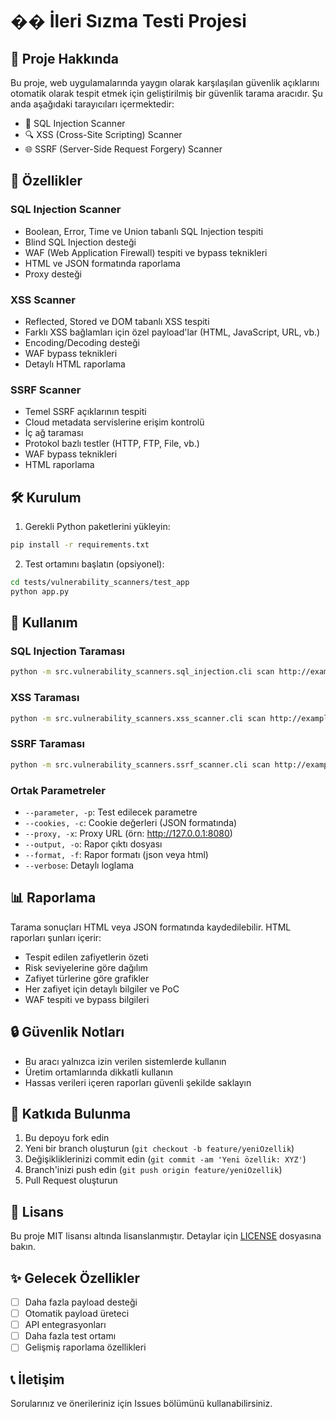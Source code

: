 # ��️ İleri Sızma Testi Projesi

## 📝 Proje Hakkında
Bu proje, web uygulamalarında yaygın olarak karşılaşılan güvenlik açıklarını otomatik olarak tespit etmek için geliştirilmiş bir güvenlik tarama aracıdır. Şu anda aşağıdaki tarayıcıları içermektedir:

- 💉 SQL Injection Scanner
- 🔍 XSS (Cross-Site Scripting) Scanner  
- 🌐 SSRF (Server-Side Request Forgery) Scanner

## 🚀 Özellikler

### SQL Injection Scanner
- Boolean, Error, Time ve Union tabanlı SQL Injection tespiti
- Blind SQL Injection desteği
- WAF (Web Application Firewall) tespiti ve bypass teknikleri
- HTML ve JSON formatında raporlama
- Proxy desteği

### XSS Scanner
- Reflected, Stored ve DOM tabanlı XSS tespiti
- Farklı XSS bağlamları için özel payload'lar (HTML, JavaScript, URL, vb.)
- Encoding/Decoding desteği
- WAF bypass teknikleri
- Detaylı HTML raporlama

### SSRF Scanner
- Temel SSRF açıklarının tespiti
- Cloud metadata servislerine erişim kontrolü
- İç ağ taraması
- Protokol bazlı testler (HTTP, FTP, File, vb.)
- WAF bypass teknikleri
- HTML raporlama

## 🛠️ Kurulum

1. Gerekli Python paketlerini yükleyin:
```bash
pip install -r requirements.txt
```

2. Test ortamını başlatın (opsiyonel):
```bash
cd tests/vulnerability_scanners/test_app
python app.py
```

## 📖 Kullanım

### SQL Injection Taraması
```bash
python -m src.vulnerability_scanners.sql_injection.cli scan http://example.com --parameter id --output report.html --format html
```

### XSS Taraması
```bash
python -m src.vulnerability_scanners.xss_scanner.cli scan http://example.com --parameter search --output xss_report.html --format html
```

### SSRF Taraması
```bash
python -m src.vulnerability_scanners.ssrf_scanner.cli scan http://example.com --parameter url --output ssrf_report.html --format html
```

### Ortak Parametreler
- `--parameter, -p`: Test edilecek parametre
- `--cookies, -c`: Cookie değerleri (JSON formatında)
- `--proxy, -x`: Proxy URL (örn: http://127.0.0.1:8080)
- `--output, -o`: Rapor çıktı dosyası
- `--format, -f`: Rapor formatı (json veya html)
- `--verbose`: Detaylı loglama

## 📊 Raporlama
Tarama sonuçları HTML veya JSON formatında kaydedilebilir. HTML raporları şunları içerir:
- Tespit edilen zafiyetlerin özeti
- Risk seviyelerine göre dağılım
- Zafiyet türlerine göre grafikler
- Her zafiyet için detaylı bilgiler ve PoC
- WAF tespiti ve bypass bilgileri

## 🔒 Güvenlik Notları
- Bu aracı yalnızca izin verilen sistemlerde kullanın
- Üretim ortamlarında dikkatli kullanın
- Hassas verileri içeren raporları güvenli şekilde saklayın

## 🤝 Katkıda Bulunma
1. Bu depoyu fork edin
2. Yeni bir branch oluşturun (`git checkout -b feature/yeniOzellik`)
3. Değişikliklerinizi commit edin (`git commit -am 'Yeni özellik: XYZ'`)
4. Branch'inizi push edin (`git push origin feature/yeniOzellik`)
5. Pull Request oluşturun

## 📄 Lisans
Bu proje MIT lisansı altında lisanslanmıştır. Detaylar için [LICENSE](LICENSE) dosyasına bakın.

## ✨ Gelecek Özellikler
- [ ] Daha fazla payload desteği
- [ ] Otomatik payload üreteci
- [ ] API entegrasyonları
- [ ] Daha fazla test ortamı
- [ ] Gelişmiş raporlama özellikleri

## 📞 İletişim
Sorularınız ve önerileriniz için Issues bölümünü kullanabilirsiniz. 